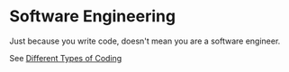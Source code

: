 # Software Engineering

Just because you write code, doesn't mean you are a software engineer.

See [Different Types of Coding](../../../engineering-code/different-types-of-coding.md)
